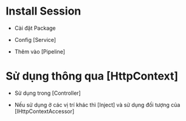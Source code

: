 # Install Session
- Cài đặt Package
    <!-- Microsoft.AspNetCore.Session -->

- Config [Service]
    <!-- 
        services.AddDistributedMemoryCache();

        services.AddSession(options =>
        {
            options.IdleTimeout = TimeSpan.FromSeconds(10);
            options.Cookie.HttpOnly = true;
            options.Cookie.IsEssential = true;
        }); 
    -->

- Thêm vào [Pipeline]
    <!-- app.UseSession(); -->


# Sử dụng thông  qua [HttpContext]
- Sử dụng trong  [Controller]
    <!-- HttpContext.Session.SetString("Token", result.ResultObj); -->

- Nếu sử dụng ở các vị trí khác thì [Inject] và sử dụng đối tượng của [IHttpContextAccessor]
    <!-- _httpContextAccessor.HttpContext.Session.GetString("Token"); -->